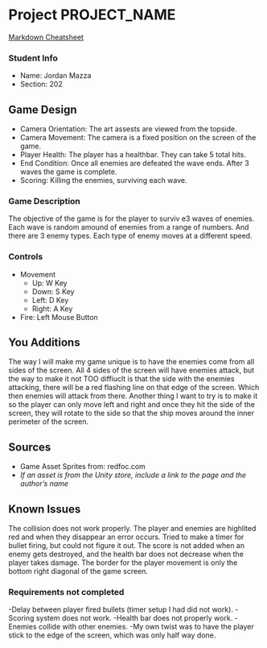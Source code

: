 # Project PROJECT_NAME

[Markdown Cheatsheet](https://github.com/adam-p/markdown-here/wiki/Markdown-Here-Cheatsheet)

### Student Info

-   Name: Jordan Mazza
-   Section: 202

## Game Design

-   Camera Orientation: The art assests are viewed from the topside.
-   Camera Movement: The camera is a fixed position on the screen of the game.
-   Player Health: The player has a healthbar. They can take 5 total hits.
-   End Condition: Once all enemies are defeated the wave ends. After 3 waves the game is complete.
-   Scoring: Killing the enemies, surviving each wave.

### Game Description

The objective of the game is for the player to surviv e3 waves of enemies. Each wave is random amound of enemies from a range of numbers. And there are 3 enemy types. Each type of enemy moves at a different speed.

### Controls

-   Movement
    -   Up: W Key
    -   Down: S Key
    -   Left: D Key
    -   Right: A Key
-   Fire: Left Mouse Button

## You Additions

The way I will make my game unique is to have the enemies come from all sides of the screen. All 4 sides of the screen will have enemies attack, but the way to make
it not TOO diffiuclt is that the side with the enemies attacking, there will be a red flashing line on that edge of the screen. Which then enemies will attack from
there. Another thing I want to try is to make it so the player can only move left and right and once they hit the side of the screen, they will rotate to the side
so that the ship moves around the inner perimeter of the screen.

## Sources

-   Game Asset Sprites from: redfoc.com
-   _If an asset is from the Unity store, include a link to the page and the author’s name_

## Known Issues

The collision does not work properly. The player and enemies are highlited red and when they disappear an error occurs. Tried to make a timer for bullet firing, but could not figure it out. The score is not added when an enemy gets destroyed, and the health bar does not decrease when the player takes damage. The border for the player movement is only the bottom right diagonal of the game screen.

### Requirements not completed

-Delay between player fired bullets (timer setup I had did not work).
-Scoring system does not work.
-Health bar does not properly work.
-Enemies collide with other enemies.
-My own twist was to have the player stick to the edge of the screen, which was only half way done.

